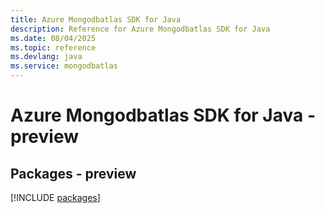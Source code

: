 ```yaml
---
title: Azure Mongodbatlas SDK for Java
description: Reference for Azure Mongodbatlas SDK for Java
ms.date: 08/04/2025
ms.topic: reference
ms.devlang: java
ms.service: mongodbatlas
---
```

# Azure Mongodbatlas SDK for Java - preview
## Packages - preview
[!INCLUDE [packages](mongodbatlas-index.md)]